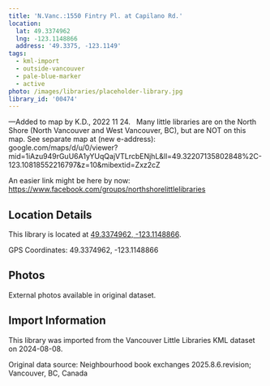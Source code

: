 ```yaml
---
title: 'N.Vanc.:1550 Fintry Pl. at Capilano Rd.'
location:
  lat: 49.3374962
  lng: -123.1148866
  address: '49.3375, -123.1149'
tags:
  - kml-import
  - outside-vancouver
  - pale-blue-marker
  - active
photo: /images/libraries/placeholder-library.jpg
library_id: '00474'
---
```

—Added to map by K.D., 2022 11 24.  
Many little libraries are on the North Shore (North Vancouver and West Vancouver, BC),
but are NOT on this map.
See separate map at (new e-address):
google.com/maps/d/u/0/viewer?mid=1iAzu949rGuU6A1yYUqQajVTLrcbENjhL&ll=49.32207135802848%2C-123.10818552216797&z=10&mibextid=Zxz2cZ 

An easier link might be here by now:
https://www.facebook.com/groups/northshorelittlelibraries

## Location Details

This library is located at [49.3374962, -123.1148866](https://www.google.com/maps?q=49.3374962,-123.1148866).

GPS Coordinates: 49.3374962, -123.1148866

## Photos

External photos available in original dataset.

## Import Information

This library was imported from the Vancouver Little Libraries KML dataset on 2024-08-08.

Original data source: Neighbourhood book exchanges 2025.8.6.revision; Vancouver, BC, Canada
